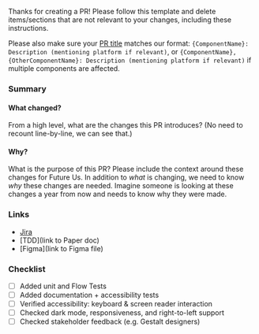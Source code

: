 Thanks for creating a PR! Please follow this template and delete items/sections that are not relevant to your changes, including these instructions.

Please also make sure your [PR title](https://github.com/pinterest/gestalt/#releasing) matches our format: `{ComponentName}: Description (mentioning platform if relevant)`, or `{ComponentName}, {OtherComponentName}: Description (mentioning platform if relevant)` if multiple components are affected.

### Summary

#### What changed?

From a high level, what are the changes this PR introduces? (No need to recount line-by-line, we can see that.)

#### Why?

What is the purpose of this PR? Please include the context around these changes for Future Us. In addition to _what_ is changing, we need to know _why_ these changes are needed. Imagine someone is looking at these changes a year from now and needs to know why they were made.

### Links

- [Jira](https://jira.pinadmin.com/browse/GESTALT-XXXX)
- [TDD](link to Paper doc)
- [Figma](link to Figma file)

### Checklist

- [ ] Added unit and Flow Tests
- [ ] Added documentation + accessibility tests
- [ ] Verified accessibility: keyboard & screen reader interaction
- [ ] Checked dark mode, responsiveness, and right-to-left support
- [ ] Checked stakeholder feedback (e.g. Gestalt designers)
